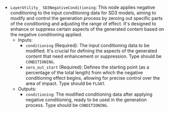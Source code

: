 - `LayerUtility_ SD3NegativeConditioning`: This node applies negative conditioning to the input conditioning data for SD3 models, aiming to modify and control the generation process by zeroing out specific parts of the conditioning and adjusting the range of effect. It's designed to enhance or suppress certain aspects of the generated content based on the negative conditioning applied.
    - Inputs:
        - `conditioning` (Required): The input conditioning data to be modified. It's crucial for defining the aspects of the generated content that need enhancement or suppression. Type should be `CONDITIONING`.
        - `zero_out_start` (Required): Defines the starting point (as a percentage of the total length) from which the negative conditioning effect begins, allowing for precise control over the area of impact. Type should be `FLOAT`.
    - Outputs:
        - `conditioning`: The modified conditioning data after applying negative conditioning, ready to be used in the generation process. Type should be `CONDITIONING`.
